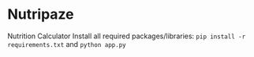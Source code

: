 # Nutripaze
Nutrition Calculator
Install all required packages/libraries: `pip install -r requirements.txt`
and `python app.py`
